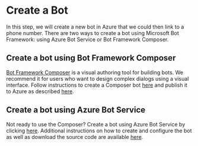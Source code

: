 # Create a Bot

In this step, we will create a new bot in Azure that we could then link to a phone number. There are two ways to create a bot using Microsoft Bot Framework: using Azure Bot Service or Bot Framework Composer.

## Create a bot using Bot Framework Composer

[Bot Framework Composer](https://docs.microsoft.com/en-us/composer/introduction) is a visual authoring tool for building bots. We recommend it for users who want to design complex dialogs using a visual interface. Follow instructions to create a Composer bot [here](https://docs.microsoft.com/en-us/composer/quickstart-create-bot) and publish it to Azure as described [here](https://docs.microsoft.com/en-us/composer/how-to-publish-bot).

## Create a bot using Azure Bot Service

Not ready to use the Composer? Create a bot using Azure Bot Service by clicking [here](https://portal.azure.com/#create/Microsoft.BotServiceSdkGalleryPackage). Additional instructions on how to create and configure the bot as well as download the source code are available [here](https://docs.microsoft.com/en-us/azure/bot-service/abs-quickstart?view=azure-bot-service-4.0).